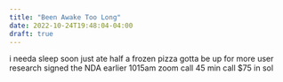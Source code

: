 ```yaml
---
title: "Been Awake Too Long"
date: 2022-10-24T19:48:04-04:00
draft: true
---
```


i needa sleep soon just ate half a frozen pizza gotta be up for more user research signed the NDA earlier 1015am zoom call 45 min call $75 in sol